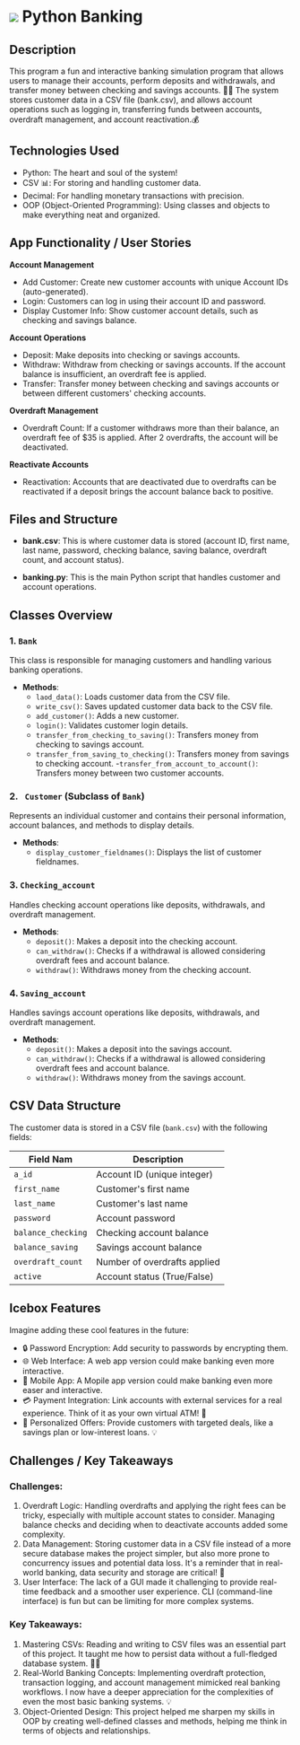 # ![](https://www.tripwire.com/sites/default/files/Untitled-design5-5.jpg) Python Banking


## Description

This program a fun and interactive banking simulation program that allows users to manage their accounts, perform deposits and withdrawals, and transfer money between checking and savings accounts. 🏦💸
The system stores customer data in a CSV file (bank.csv), and allows account operations such as logging in, transferring funds between accounts, overdraft management, and account reactivation.💰

## Technologies Used 

- Python: The heart and soul of the system! 
- CSV 📊: For storing and handling customer data.
- Decimal: For handling monetary transactions with precision.
- OOP (Object-Oriented Programming): Using classes and objects to make everything neat and organized.

## App Functionality / User Stories

**Account Management**

- Add Customer: Create new customer accounts with unique Account IDs (auto-generated).
- Login: Customers can log in using their account ID and password.
- Display Customer Info: Show customer account details, such as checking and savings balance.

**Account Operations**

- Deposit: Make deposits into checking or savings accounts.
- Withdraw: Withdraw from checking or savings accounts. If the account balance is insufficient, an overdraft fee is applied.
- Transfer: Transfer money between checking and savings accounts or between different customers' checking accounts.

**Overdraft Management**

- Overdraft Count: If a customer withdraws more than their balance, an overdraft fee of $35 is applied. After 2 overdrafts, the account will be deactivated.

**Reactivate Accounts**

- Reactivation: Accounts that are deactivated due to overdrafts can be reactivated if a deposit brings the account balance back to positive.

## Files and Structure

- **bank.csv**: This is where customer data is stored (account ID, first name, last name, password, checking balance, saving balance, overdraft count, and account status).

- **banking.py**: This is the main Python script that handles customer and account operations.

## Classes Overview
### 1. `Bank`

This class is responsible for managing customers and handling various banking operations.
- **Methods**: 
    - `laod_data()`: Loads customer data from the CSV file.
    - `write_csv()`: Saves updated customer data back to the CSV file.
    - `add_customer()`: Adds a new customer.
    - `login()`: Validates customer login details.
    - `transfer_from_checking_to_saving()`: Transfers money from checking to savings account.
    - `transfer_from_saving_to_checking()`: Transfers money from savings to checking account.
    -`transfer_from_account_to_account()`: Transfers money between two customer accounts.

### 2. ` Customer` (Subclass of `Bank`)

Represents an individual customer and contains their personal information, account balances, and methods to display details.

- **Methods**: 
    - `display_customer_fieldnames()`: Displays the list of customer fieldnames.

### 3. `Checking_account`

Handles checking account operations like deposits, withdrawals, and overdraft management.

- **Methods**: 
    - `deposit()`: Makes a deposit into the checking account.
    - `can_withdraw()`: Checks if a withdrawal is allowed considering overdraft fees and account balance.
    - `withdraw()`: Withdraws money from the checking account.

### 4. `Saving_account`

Handles savings account operations like deposits, withdrawals, and overdraft management.

- **Methods**: 
    - `deposit()`: Makes a deposit into the savings account.
    - `can_withdraw()`: Checks if a withdrawal is allowed considering overdraft fees and account balance.
    - `withdraw()`: Withdraws money from the savings account.

## CSV Data Structure

The customer data is stored in a CSV file (`bank.csv`) with the following fields:<br/>

| Field Nam            | Description |
|-----------------     |-------------|
| `a_id`               | Account ID (unique integer) |
| `first_name`         | Customer's first name |
| `last_name`          | Customer's last name|
| `password`           | Account password |
| `balance_checking`   | Checking account balance|
| `balance_saving`     | Savings account balance|
| `overdraft_count`    | Number of overdrafts applied | 
| `active`             |  Account status (True/False) |


## Icebox Features

Imagine adding these cool features in the future:

- 🔒 Password Encryption: Add security to passwords by encrypting them.
- 🌐 Web Interface: A web app version could make banking even more interactive.
- 📱 Mobile App: A Mopile app version could make banking even more easer and interactive.
- 💳 Payment Integration: Link accounts with external services for a real experience. Think of it as your own virtual ATM! 🏧
- 🎯 Personalized Offers: Provide customers with targeted deals, like a savings plan or low-interest loans. 💡

## Challenges / Key Takeaways 
### Challenges:
1. Overdraft Logic: Handling overdrafts and applying the right fees can be tricky, especially with multiple account states to consider. Managing balance checks and deciding when to deactivate accounts added some complexity.
2. Data Management: Storing customer data in a CSV file instead of a more secure database makes the project simpler, but also more prone to concurrency issues and potential data loss. It's a reminder that in real-world banking, data security and storage are critical! 🔐
3. User Interface: The lack of a GUI made it challenging to provide real-time feedback and a smoother user experience. CLI (command-line interface) is fun but can be limiting for more complex systems. 

### Key Takeaways:
1. Mastering CSVs: Reading and writing to CSV files was an essential part of this project. It taught me how to persist data without a full-fledged database system. 🧑‍💻
2. Real-World Banking Concepts: Implementing overdraft protection, transaction logging, and account management mimicked real banking workflows. I now have a deeper appreciation for the complexities of even the most basic banking systems. 💡
3. Object-Oriented Design: This project helped me sharpen my skills in OOP by creating well-defined classes and methods, helping me think in terms of objects and relationships. 




